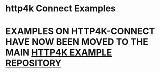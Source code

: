 # http4k Connect Examples

# EXAMPLES ON HTTP4K-CONNECT HAVE NOW BEEN MOVED TO THE MAIN [HTTP4K EXAMPLE REPOSITORY](https://github.com/http4k/examples/tree/master/http4k-connect)
